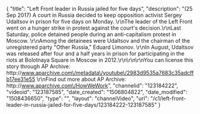 {
    "title": "Left Front leader in Russia jailed for five days",
    "description": "(25 Sep 2017) A court in Russia decided to keep opposition activist Sergey Udaltsov in prison for five days on Monday. \r\nThe leader of the Left Front went on a hunger strike in protest against the court's decision.\r\nLast Saturday, police detained people during an anti-capitalism protest in Moscow. \r\nAmong the detainees were Udaltsov and the chairman of the unregistered party \"Other Russia,\" Eduard Limonov. \r\nIn August, Udaltsov was released after four and a half years in prison for participating in the riots at Bolotnaya Square in Moscow in 2012.\r\n\r\n\r\nYou can license this story through AP Archive: http:\/\/www.aparchive.com\/metadata\/youtube\/2983d9535a7683c35adcffb17ee31e55 \r\nFind out more about AP Archive: http:\/\/www.aparchive.com\/HowWeWork",
    "channelid": "123184222",
    "videoid": "123187585",
    "date_created": "1506804822",
    "date_modified": "1508436650",
    "type": "",
    "layout": "channelVideo",
    "url": "\/c1\/left-front-leader-in-russia-jailed-for-five-days\/123184222-123187585"
}